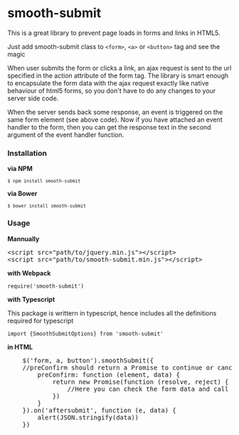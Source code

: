# smooth-submit
This is a great library to prevent page loads in forms and links in HTML5.


Just add smooth-submit class to `<form>`, `<a>` or `<button>` tag and see the magic

<p>
When user submits the form or clicks a link, an ajax request is sent to the url specified in the action attribute of the form tag. The library is smart enough to encapsulate the form data with the ajax request exactly like native behaviour of html5 forms, so you don't have to do any changes to your server side code.
</p>

<p>
When the server sends back some response, an event is triggered on the same form element (see above code). Now if you have attached an event handler to the form, then you can get the response text in the second argument of the event handler function.
</p>

<h3>Installation</h3>

<b>via NPM</b>

<code>`$ npm install smooth-submit`</code>

<b>via Bower</b>

<code>`$ bower install smooth-submit`</code>

<h3>Usage</h3>

<b>Mannually</b>
<pre>
&lt;script src="path/to/jquery.min.js">&lt;/script>
&lt;script src="path/to/smooth-submit.min.js">&lt;/script>
</pre>

<b>with Webpack</b>

<code>require('smooth-submit')</code>

<b>with Typescript</b>

<p>This package is writtern in typescript, hence includes all the definitions required for typescript</p>

<code>import {SmoothSubmitOptions} from 'smooth-submit'</code>

<b>in HTML</b>

<pre>
    $('form, a, button').smoothSubmit({
    //preConfirm should return a Promise to continue or cancel
        preConfirm: function (element, data) {
            return new Promise(function (resolve, reject) {
                //Here you can check the form data and call resolve() to continue submitssion and reject() to cancel submission
            })
        }
    }).on('aftersubmit', function (e, data) {
        alert(JSON.stringify(data))
    })
</pre>